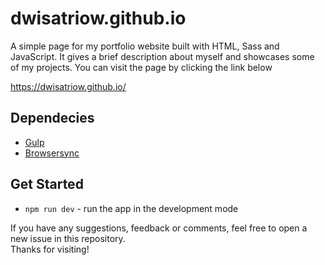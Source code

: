 # dwisatriow.github.io
A simple page for my portfolio website built with HTML, Sass and JavaScript. It gives a brief description about myself and showcases some of my projects. You can visit the page by clicking the link below

https://dwisatriow.github.io/

## Dependecies
- [Gulp](https://gulpjs.com/)
- [Browsersync](https://browsersync.io/)

## Get Started
- `npm run dev` - run the app in the development mode

If you have any suggestions, feedback or comments, feel free to open a new issue in this repository.\
Thanks for visiting!

